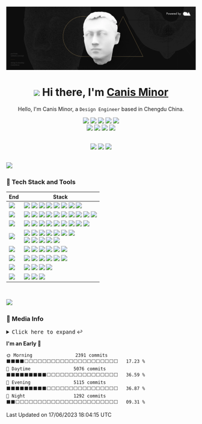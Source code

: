 <div align="center">

![](https://github.com/canisminor1990/canisminor1990/blob/main/assets/banner.webp?raw=true)

<h1 align="center"><img src="https://media.giphy.com/media/VgCDAzcKvsR6OM0uWg/giphy.gif" width="50px" style="max-width: 100%;"> Hi there, I'm <a href="https://github.com/canisminor1990">Canis Minor</a></h1>

Hello, I'm Canis Minor, a `Design Engineer` based in Chengdu China.

![][lang-html] ![][lang-javascript] ![][lang-typescript] ![][lang-css] ![][lang-shell] <br /> [![][website-shield]][website-url] [![][qq-shield]][qq-url] [![][wechat-shield]][wechat-url] [![][follow-shield]][follow-url]

</div>

<br/>

<div align="center">
<img height="148" src="https://github-readme-stats.vercel.app/api?username=canisminor1990&show_icons=true&theme=radical&title_color=fff&text_color=fff&icon_color=90774f&bg_color=151515"/>

<img height="148" src="https://github-readme-stats.vercel.app/api/top-langs/?username=canisminor1990&layout=compact&title_color=fff&text_color=fff&icon_color=90774f&bg_color=151515"/>

<img height="148" src="https://steam-stat.vercel.app/api?profileName=CanisMinor"/>
</div>

<br/>

![][split]

### 💫 Tech Stack and Tools

| End                  | Stack                                                                                                                                                                                    |
| -------------------- | ---------------------------------------------------------------------------------------------------------------------------------------------------------------------------------------- |
| ![][header-design]   | ![][adobe] ![][sketch] ![][figma] ![][blender] ![][cinema4d] ![][stable-diffusion] ![][sai] ![][live2d]                                                                                  |
| ![][header-frontend] | ![][react] ![][zustand] ![][react-spring] ![][antd] ![][styled] ![][Umi] ![][dumi] ![][electron] ![][three] ![][react-three]                                                             |
| ![][header-backend]  | ![][node] ![][graphql] ![][sqlite] ![][mongodb] ![][postgresql] ![][nginx] ![][egg] ![][keystone] ![][prisma]                                                                            |
| ![][header-devops]   | ![][docker] ![][github-action] ![][semantic-release] ![][gitmoji] ![][lobe-commit] ![][vercel] ![][prettier] <br/> ![][eslint] ![][stylelint] ![][commitlint] ![][changelog] ![][remark] |
| ![][header-ide]      | ![][webstorm] ![][datagrap] ![][vscode] ![][sublime] ![][gitpod] ![][sandbox]                                                                                                            |
| ![][header-os]       | ![][mac] ![][win] ![][ubuntu] ![][centos] ![][debian] ![][openwrt]                                                                                                                       |
| ![][header-shell]    | ![][iterm] ![][terminal] ![][fish] ![][oh-my-posh]                                                                                                                                       |
| ![][header-other]    | ![][sketch-plugin] ![][chatgpt] ![][notion]                                                                                                                                              |

<br/>

![][split]

### 👀 Media Info

<details>
  <summary><kbd>Click here to expand</kbd> ↩️</summary>
<br>
<div align="center">

<img width="390" alt="Left" src="https://raw.githubusercontent.com/canisminor1990/canisminor1990/main/assets/left.svg">
<img width="16"/>
<img width="390" alt="Right" src="https://raw.githubusercontent.com/canisminor1990/canisminor1990/main/assets/right.svg">

</div>

</details>

<!--START_SECTION:waka-->
**I'm an Early 🐤** 

```text
🌞 Morning                2391 commits        ⬛⬛⬛⬛⬜⬜⬜⬜⬜⬜⬜⬜⬜⬜⬜⬜⬜⬜⬜⬜⬜⬜⬜⬜⬜   17.23 % 
🌆 Daytime                5076 commits        ⬛⬛⬛⬛⬛⬛⬛⬛⬛⬜⬜⬜⬜⬜⬜⬜⬜⬜⬜⬜⬜⬜⬜⬜⬜   36.59 % 
🌃 Evening                5115 commits        ⬛⬛⬛⬛⬛⬛⬛⬛⬛⬜⬜⬜⬜⬜⬜⬜⬜⬜⬜⬜⬜⬜⬜⬜⬜   36.87 % 
🌙 Night                  1292 commits        ⬛⬛⬜⬜⬜⬜⬜⬜⬜⬜⬜⬜⬜⬜⬜⬜⬜⬜⬜⬜⬜⬜⬜⬜⬜   09.31 % 
```



 Last Updated on 17/06/2023 18:04:15 UTC
<!--END_SECTION:waka-->

<!-- SHIELD GROUP -->

[split]: https://raw.githubusercontent.com/andreasbm/readme/master/assets/lines/rainbow.png

<!-- LANG -->

[lang-html]: https://img.shields.io/badge/-HTML-E34F26?style=flat&logo=html5&logoColor=white
[lang-javascript]: https://img.shields.io/badge/-JavaScript-C69D00?style=flat&logoColor=white&logo=javascript
[lang-typescript]: https://img.shields.io/badge/-TypeScript-2f74c0?style=flat&logoColor=white&logo=typescript
[lang-css]: https://img.shields.io/badge/-CSS-254bdd?style=flat&logoColor=white&logo=css3
[lang-shell]: https://img.shields.io/badge/-Shell-444?style=flat&logoColor=white&logo=powershell

<!-- SOCIAL -->

[website-shield]: https://img.shields.io/website?down_message=offline&label=canisminor.cc&up_message=online&url=https%3A%2F%2Fcanisminor.cc
[website-url]: https://canisminor.cc
[qq-shield]: https://img.shields.io/badge/-40073838-white?style=social&logoColor=black&logo=tencentqq
[qq-url]: http://wpa.qq.com/msgrd?v=3&uin=40073838&site=qq&menu=yes
[wechat-shield]: https://img.shields.io/badge/-canisminor-white?style=social&logoColor=black&logo=wechat
[wechat-url]: https://canisminor.cc/img/qrcode.png
[follow-shield]: https://img.shields.io/github/followers/canisminor1990?label=Follow&style=social
[follow-url]: https://github.com/canisminor1990

<!-- STACK_HEADER -->

[header-design]: https://img.shields.io/badge/-Design-151515?style=flat-square
[header-frontend]: https://img.shields.io/badge/-Frontend-151515?style=flat-square
[header-backend]: https://img.shields.io/badge/-Backend-151515?style=flat-square
[header-devops]: https://img.shields.io/badge/-Devops-151515?style=flat-square
[header-ide]: https://img.shields.io/badge/-IDE-151515?style=flat-square
[header-os]: https://img.shields.io/badge/-OS-151515?style=flat-square
[header-shell]: https://img.shields.io/badge/-Shell-151515?style=flat-square
[header-other]: https://img.shields.io/badge/-Other-151515?style=flat-square

<!-- STACK_DESIGN -->

[adobe]: https://img.shields.io/badge/-Adobe-151515?style=flat-square&logoColor=white&logo=adobe
[sketch]: https://img.shields.io/badge/-Sketch-151515?style=flat-square&logoColor=white&logo=sketch
[figma]: https://img.shields.io/badge/-Figma-151515?style=flat-square&logoColor=white&logo=figma
[blender]: https://img.shields.io/badge/-Blender-151515?style=flat-square&logoColor=white&logo=blender
[cinema4d]: https://img.shields.io/badge/-Cinema4D-151515?style=flat-square&logoColor=white&logo=cinema4d
[sai]: https://img.shields.io/badge/-SAI-151515?style=flat-square
[live2d]: https://img.shields.io/badge/-Live2D-151515?style=flat-square

<!-- STACK_FRONTEND -->

[react]: https://img.shields.io/badge/-React-151515?style=flat-square&logoColor=white&logo=react
[antd]: https://img.shields.io/badge/-Ant_Design-151515?style=flat-square&logoColor=white&logo=ant-design
[umi]: https://img.shields.io/badge/-UMI-151515?style=flat-square
[dumi]: https://img.shields.io/badge/-DUMI-151515?style=flat-square
[styled]: https://img.shields.io/badge/-Styled_Components-151515?style=flat-square&logo=styled-components&logoColor=white
[three]: https://img.shields.io/badge/-Three.js-151515?style=flat-square&logoColor=white&logo=threedotjs
[electron]: https://img.shields.io/badge/-Electron-151515?style=flat-square&logoColor=white&logo=electron
[zustand]: https://img.shields.io/badge/-🐻_Zustand-151515?style=flat-square
[react-spring]: https://img.shields.io/badge/-✌️_React_Spring-151515?style=flat-square
[react-three]: https://img.shields.io/badge/-🇨🇭_React_Three-151515?style=flat-square

<!-- STACK_BACKEND -->

[node]: https://img.shields.io/badge/-Node.js-151515?style=flat-square&logoColor=white&logo=node.js
[egg]: https://img.shields.io/badge/-Egg-151515?style=flat-square&logoColor=white
[sqlite]: https://img.shields.io/badge/-SQLite-151515?style=flat-square&logoColor=white&logo=sqlite
[postgresql]: https://img.shields.io/badge/-PostgreSQL-151515?style=flat-square&logoColor=white&logo=postgresql
[mongodb]: https://img.shields.io/badge/-MongoDB-151515?style=flat-square&logoColor=white&logo=mongodb
[nginx]: https://img.shields.io/badge/-Nginx-151515?style=flat-square&logoColor=white&logo=nginx
[graphql]: https://img.shields.io/badge/-GraphQL-151515?style=flat-square&logoColor=white&logo=graphql
[keystone]: https://img.shields.io/badge/-Keystone-151515?style=flat-square&logoColor=white&logo=keystone
[prisma]: https://img.shields.io/badge/-Prisma-151515?style=flat-square&logoColor=white&logo=prisma

<!-- STACK_DEVOPS -->

[docker]: https://img.shields.io/badge/-Docker-151515?style=flat-square&logoColor=white&logo=docker
[github-action]: https://img.shields.io/badge/-GitHub_Actions-151515?style=flat-square&logoColor=white&logo=github
[gitmoji]: https://img.shields.io/badge/-😉_Gitmoji_Commit_Workflow-151515?style=flat-square
[lobe-commit]: https://img.shields.io/badge/-🤯_Lobe_Commit-151515?style=flat-square
[semantic-release]: https://img.shields.io/badge/-Semantic_Release-151515?style=flat-square&logoColor=white&logo=semanticrelease
[vercel]: https://img.shields.io/badge/-Vercel-151515?style=flat-square&logoColor=white&logo=vercel
[prettier]: https://img.shields.io/badge/-Prettier-151515?style=flat-square&logoColor=white&logo=prettier
[eslint]: https://img.shields.io/badge/-ESlint-151515?style=flat-square&logoColor=white&logo=eslint
[stylelint]: https://img.shields.io/badge/-Stylelint-151515?style=flat-square&logoColor=white&logo=stylelint
[commitlint]: https://img.shields.io/badge/-Commitlint-151515?style=flat-square&logoColor=white&logo=commitlint
[changelog]: https://img.shields.io/badge/-Conventional_Changelog-151515?style=flat-square&logoColor=white&logo=conventionalcommits
[remark]: https://img.shields.io/badge/-Remark-151515?style=flat-square&logoColor=white&logo=markdown

<!-- STACK_IDE -->

[webstorm]: https://img.shields.io/badge/-Webstorm-151515?style=flat-square&logoColor=white&logo=webstorm
[datagrap]: https://img.shields.io/badge/-DataGrap-151515?style=flat-square&logoColor=white&logo=datagrip
[vscode]: https://img.shields.io/badge/-VS_Code-151515?style=flat-square&logoColor=white&logo=visualstudiocode
[sublime]: https://img.shields.io/badge/-Sublime-151515?style=flat-square&logoColor=white&logo=sublimetext
[gitpod]: https://img.shields.io/badge/-Gitpod-151515?style=flat-square&logoColor=white&logo=gitpod
[sandbox]: https://img.shields.io/badge/-Code_Sand_Box-151515?style=flat-square&logoColor=white&logo=codesandbox

<!-- STACK_OS -->

[mac]: https://img.shields.io/badge/-MacOS-151515?style=flat-square&logoColor=white&logo=apple
[win]: https://img.shields.io/badge/-Win11-151515?style=flat-square&logoColor=white&logo=windows11
[ubuntu]: https://img.shields.io/badge/-Ubuntu-151515?style=flat-square&logoColor=white&logo=ubuntu
[centos]: https://img.shields.io/badge/-CentOS-151515?style=flat-square&logoColor=white&logo=centos
[debian]: https://img.shields.io/badge/-Debian-151515?style=flat-square&logoColor=white&logo=debian
[openwrt]: https://img.shields.io/badge/-OpenWRT-151515?style=flat-square&logoColor=white&logo=openwrt

<!-- STACK_SHELL -->

[iterm]: https://img.shields.io/badge/-iTerm-151515?style=flat-square&logoColor=white&logo=iterm2
[terminal]: https://img.shields.io/badge/-Windows_Terminal-151515?style=flat-square&logoColor=white&logo=windowsterminal
[fish]: https://img.shields.io/badge/-Fish_Shell-151515?style=flat-square&logoColor=white
[oh-my-posh]: https://img.shields.io/badge/-Oh_My_Posh-151515?style=flat-square&logoColor=white

<!-- STACK_OTHERr -->

[sketch-plugin]: https://img.shields.io/badge/-Sketch_Plugin_Dev-151515?style=flat-square&logoColor=white&logo=sketch
[chatgpt]: https://img.shields.io/badge/-ChatGPT-151515?style=flat-square&logoColor=white&logo=openai
[stable-diffusion]: https://img.shields.io/badge/-🤗_Stable_Diffusion-151515?style=flat-square&logoColor=white
[notion]: https://img.shields.io/badge/-Notion-151515?style=flat-square&logoColor=white&logo=notion
